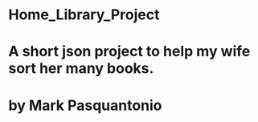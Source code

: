 # Home_Library_Project
# A short json project to help my wife sort her many books.

# by Mark Pasquantonio
